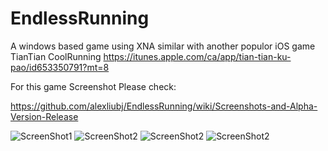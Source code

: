 EndlessRunning
==============

A windows based game using XNA similar with another populor iOS game TianTian CoolRunning https://itunes.apple.com/ca/app/tian-tian-ku-pao/id653350791?mt=8

For this game Screenshot Please check:

https://github.com/alexliubj/EndlessRunning/wiki/Screenshots-and-Alpha-Version-Release

![ScreenShot1](http://centennialsoft.ca/Pictures/screenshot1.PNG)
![ScreenShot2](http://centennialsoft.ca/Pictures/screenshot2.PNG)
![ScreenShot2](http://centennialsoft.ca/Pictures/screenshot3.PNG)
![ScreenShot2](http://centennialsoft.ca/Pictures/screenshot4.PNG)
